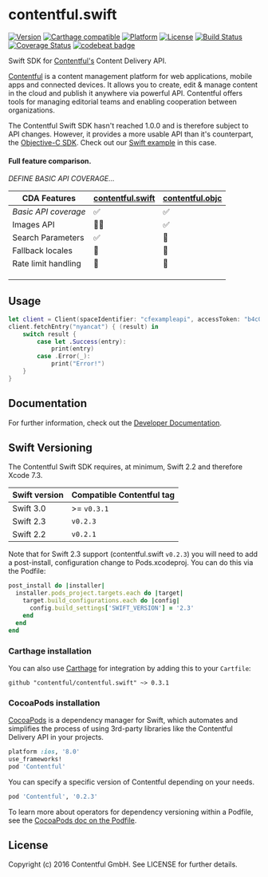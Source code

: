 # contentful.swift

[![Version](https://img.shields.io/cocoapods/v/Contentful.svg?style=flat)](http://cocoadocs.org/docsets/Contentful)
[![Carthage compatible](https://img.shields.io/badge/Carthage-compatible-4BC51D.svg?style=flat)](https://github.com/Carthage/Carthage)
[![Platform](https://img.shields.io/cocoapods/p/Contentful.svg?style=flat)](http://cocoadocs.org/docsets/Contentful)
[![License](https://img.shields.io/cocoapods/l/Contentful.svg?style=flat)](http://cocoadocs.org/docsets/Contentful)
[![Build Status](https://img.shields.io/travis/contentful/contentful.swift/master.svg?style=flat)](https://travis-ci.org/contentful/contentful.swift)
[![Coverage Status](https://img.shields.io/coveralls/contentful/contentful.swift.svg)](https://coveralls.io/github/contentful/contentful.swift)
[![codebeat badge](https://codebeat.co/badges/6ebc67e8-29ca-459f-a4b7-b32a84fa9074)](https://codebeat.co/projects/github-com-contentful-contentful-swift)

Swift SDK for [Contentful's][1] Content Delivery API.

[Contentful][1] is a content management platform for web applications, mobile apps and connected devices. It allows you to create, edit & manage content in the cloud and publish it anywhere via powerful API. Contentful offers tools for managing editorial teams and enabling cooperation between organizations.

The Contentful Swift SDK hasn't reached 1.0.0 and is therefore subject to API changes. However, it provides a more usable API than it's counterpart, the [Objective-C SDK][4]. Check out our [Swift example][6] in this case.

#### Full feature comparison.

*DEFINE BASIC API COVERAGE...*

| CDA Features | [contentful.swift][9] | [contentful.objc][4] |
| -----------  | ----------- | ----------- |
| *Basic API coverage* | :white_check_mark: | :white_check_mark: | 
| Images API | :construction::construction_worker: | :white_check_mark: |
| Search Parameters | :white_check_mark: | :no_entry_sign: |
| Fallback locales | :no_entry_sign: | :no_entry_sign: |
| Rate limit handling | :no_entry_sign: | :no_entry_sign: |
|  |  |  |
|  |  |  |
|  |  |  |


## Usage


```swift
let client = Client(spaceIdentifier: "cfexampleapi", accessToken: "b4c0n73n7fu1")
client.fetchEntry("nyancat") { (result) in
    switch result {
        case let .Success(entry):
            print(entry)
        case .Error(_):
            print("Error!")
    }
}
```

## Documentation

For further information, check out the [Developer Documentation][3].

## Swift Versioning

The Contentful Swift SDK requires, at minimum, Swift 2.2 and therefore Xcode 7.3.

 Swift version | Compatible Contentful tag |
| --- | --- |
| Swift 3.0 | >= `v0.3.1` |
| Swift 2.3 | `v0.2.3`|
| Swift 2.2 | `v0.2.1`|


Note that for Swift 2.3 support (contentful.swift `v0.2.3`) you will need to add a post-install, configuration change to Pods.xcodeproj. You can do this via the Podfile:

```ruby
post_install do |installer|
  installer.pods_project.targets.each do |target|
    target.build_configurations.each do |config|
      config.build_settings['SWIFT_VERSION'] = '2.3'
    end
  end
end
```

### Carthage installation

You can also use [Carthage][8] for integration by adding this to your `Cartfile`:

```
github "contentful/contentful.swift" ~> 0.3.1
```

### CocoaPods installation

[CocoaPods][2] is a dependency manager for Swift, which automates and simplifies the process of using 3rd-party libraries like the Contentful Delivery API in your projects.

```ruby
platform :ios, '8.0'
use_frameworks!
pod 'Contentful'
```

You can specify a specific version of Contentful depending on your needs. 

```ruby
pod 'Contentful', '0.2.3' 
```

To learn more about operators for dependency versioning within a Podfile, see the [CocoaPods doc on the Podfile][7].


## License

Copyright (c) 2016 Contentful GmbH. See LICENSE for further details.


[1]: https://www.contentful.com
[2]: http://www.cocoapods.org
[3]: https://www.contentful.com/developers/documentation/content-delivery-api/
[4]: https://github.com/contentful/contentful.objc
[5]: https://www.contentful.com/blog/2014/05/09/ios-content-synchronization/
[6]: https://github.com/contentful-labs/swiftful
[7]: https://guides.cocoapods.org/using/the-podfile.html
[8]: https://github.com/Carthage/Carthage
[9]: https://github.com/contentful/contentful.swift
